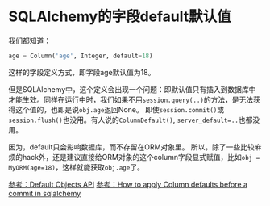 # SQLAlchemy的字段default默认值

我们都知道：
```py
age = Column('age', Integer, default=18)
```
这样的字段定义方式，即字段age默认值为18。

但是SQLAlchemy中，这个定义会出现一个问题：即默认值只有插入到数据库中才能生效。同样在运行中时，我们如果不用`session.query(..)`的方法，是无法获得这个值的，也即是说`obj.age`返回None。
即使`session.commit()`或`session.flush()`也没用。有人说的`ColumnDefault()`, `server_default=..`也都没用。

因为，default只会影响数据库，而不存留在ORM对象里。
所以，除了一些比较麻烦的hack外，还是建议直接给ORM对象的这个column字段显式赋值，比如`obj = MyORM(age=18)`，这样就能获取`obj.age`了。

[参考：Default Objects API](https://docs.sqlalchemy.org/en/rel_0_9/core/defaults.html#sqlalchemy.schema.ColumnDefault)
[参考：How to apply Column defaults before a commit in sqlalchemy](https://stackoverflow.com/questions/13791487/how-to-apply-column-defaults-before-a-commit-in-sqlalchemy)